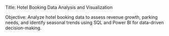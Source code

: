 Title:
Hotel Booking Data Analysis and Visualization

Objective:
Analyze hotel booking data to assess revenue growth, parking needs, and identify seasonal trends using SQL and Power BI for data-driven decision-making.
